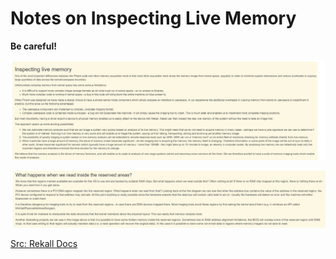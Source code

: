 # Notes on Inspecting Live Memory

**Be careful!**

![InspectingLiveMemory Info](Rekall_LiveMemInspect.assets/InspectingLiveMemory.png)

![ReservedAreas Info](Rekall_LiveMemInspect.assets/ReservedAreas.png)



[Src: Rekall Docs](http://memory-analysis.rekall-forensic.com/www/02-What_is_memory/)